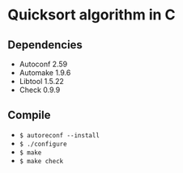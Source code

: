 # Quicksort algorithm in C

## Dependencies
- Autoconf 2.59
- Automake 1.9.6
- Libtool 1.5.22
- Check 0.9.9

## Compile
- `$ autoreconf --install`
- `$ ./configure`
- `$ make`
- `$ make check`
